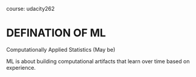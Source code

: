 course: udacity262
# DEFINATION OF ML
Computationally Applied Statistics (May be) 


ML is about building computational artifacts that learn over time based on experience.